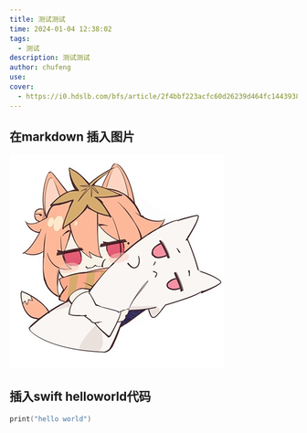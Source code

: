 ```yaml
---
title: 测试测试
time: 2024-01-04 12:38:02
tags:
  - 测试
description: 测试测试
author: chufeng
use: 
cover: 
  - https://i0.hdslb.com/bfs/article/2f4bbf223acfc60d26239d464fc14439381745966.jpg
---
```

## 在markdown 插入图片
![枫糖社logo](./枫糖社logo.jpg)

## 插入swift helloworld代码
```swift    
print("hello world")

